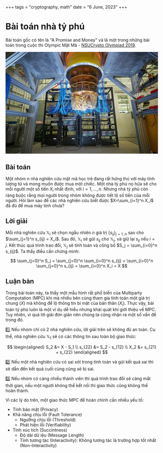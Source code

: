 +++
tags = "cryptography, math"
date = "6 June, 2023"
+++

# Bài toán nhà tỷ phú

Bài toán gốc có tên là "A Promise and Money" và là một trong những bài toán trong cuộc thi Olympic Mật Mã - [NSUCrypto Olympiad 2019](https://nsucrypto.nsu.ru/archive/2019/round/1/section/2/task/5/#data).

![Máy tính lượng tử của Google](./google-quantum-computer.jpg)

## Bài toán

Một nhóm $n$ nhà nghiên cứu mật mã học trẻ đang rất hứng thú với máy tính lượng tử và mong muốn được mua một chiếc. Một nhà tỳ phú nọ hứa sẽ cho mỗi người một số tiền $X_i$ nhất định, với $i=1,...,n$. Nhưng nhà tỷ phú còn ràng buộc rằng mọi người trong nhóm không được tiết lộ số tiền của mỗi người. Hỏi làm sao để các nhà nghiên cứu biết được $X=\sum_{i=1}^n X_i$ đã đủ để mua máy tính chưa?

## Lời giải

Mỗi nhà nghiên cứu $\mathbb{X}_i$ sẽ chọn ngẫu nhiên $n$ giá trị $\{s_{ij}\}_{j=1..n}$ sao cho $\sum_{j=1}^n s_{ij} = X_i$. Sau đó, $\mathbb{X}_i$ sẽ gửi $s_{ij}$ cho $\mathbb{X}_j$, và giữ lại $s_{ij}$ nếu $i=j$. Kết thúc quá trình trao đổi, $\mathbb{X}_j$ sẽ tính toán và công bố $S_j = \sum_{i=0}^n s_{ij}$. Ta thấy điều cần chứng minh:

$$
\sum_{j=0}^n S_j = \sum_{j=0}^n \sum_{i=0}^n s_{ij} = \sum_{i=0}^n \sum_{j=0}^n s_{ij} = \sum_{i=0}^n X_i = X
$$

## Luận bàn

Trong bài toán này, ta thấy một mẫu hình rất phổ biến của Multiparty Computation (MPC) khi mà nhiều bên cùng tham gia tính toán một giá trị chung ($X$) mà không để lộ thông tin bí mật của bản thân ($X_i$). Thực vậy, bài toán tỷ phú luôn là một ví dụ dễ hiểu nhưng khái quát khi giới thiệu về MPC. Tuy nhiên, vì quá lời giải đơn giản nên chúng ta cũng nhận ra một số vấn đề trong đó.

1️⃣ Nếu nhóm chỉ có 2 nhà nghiên cứu, lời giải trên sẽ không đủ an toàn. Cụ thể, nhà nghiên cứu $\mathbb{X}_1$ sẽ có các thông tin sau toàn bộ giao thức:

$$
\begin{aligned}
S_2 &= X - S_1 \\
s_{22} &= S_2 - s_{12} \\
X_2 &= s_{21} + s_{22}
\end{aligned}
$$

2️⃣ Nếu một nhà nghiên cứu có sai xót trong tính toán và gửi kết quả sai thì sẽ dẫn đến kết quả cuối cùng cũng sẽ bị sai.

3️⃣ Nếu nhóm có càng nhiều thành viên thì quá trình trao đổi sẽ càng mất thời gian, nếu một người không thể kết nối thì giao thức cũng không thể hoàn thành.

Vì các lý do trên, một giao thức MPC để hoàn chỉnh cần nhiều yếu tố:

- Tính bảo mật (Privacy)
- Khả năng chịu lỗi (Fault Tolerance)
  - Ngưỡng chịu lỗi (Threshold)
  - Phát hiện lỗi (Verifiability)
- Tính xúc tích (Succintness)
  - Độ dài dữ iệu (Message Length)
  - Tính tương tác (Interactivity): Không tương tác là trường hợp tốt nhất (Non-Interactivity)
